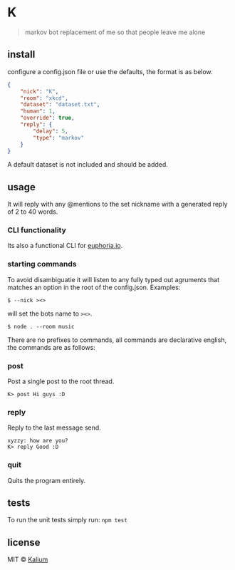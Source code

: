 # K
> markov bot replacement of me so that people leave me alone

## install
configure a config.json file or use the defaults, the format is as below.

```json
{
	"nick": "K",
	"room": "xkcd",
	"dataset": "dataset.txt",
	"human": 1,
	"override": true,
	"reply": {
		"delay": 5,
		"type": "markov"
	}
}

```
A default dataset is not included and should be added.

## usage
It will reply with any @mentions to the set nickname with a generated reply of 2 to 40 words.

### CLI functionality
Its also a functional CLI for [euphoria.io](https://euphoria.io).

### starting commands
To avoid disambiguatie it will listen to any fully typed out agruments that matches an option in the root of the config.json.
Examples:
```
$ --nick ><>
```
will set the bots name to `><>`.
```
$ node . --room music
```

There are no prefixes to commands, all commands are declarative english, the commands are as follows:
### post
Post a single post to the root thread.
```
K> post Hi guys :D
```

### reply
Reply to the last message send.
```
xyzzy: how are you?
K> reply Good :D
```

### quit
Quits the program entirely.

## tests
To run the unit tests simply run: `npm test`

## license
MIT © [Kalium](https://kalium.xyz)
